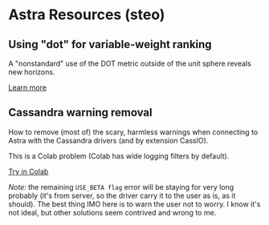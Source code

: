 # Astra Resources (steo)

## Using "dot" for variable-weight ranking

A "nonstandard" use of the DOT metric outside of the unit sphere
reveals new horizons.

[Learn more](dot-product-for-weighted-ranking/)

## Cassandra warning removal

How to remove (most of) the scary, harmless warnings when connecting to
Astra with the Cassandra drivers (and by extension CassIO).

This is a Colab problem (Colab has wide logging filters by default).

[Try in Colab](https://colab.research.google.com/github/hemidactylus/astra_misc_resources/blob/main/cassandra_logging_suppression.ipynb)

_Note:_ the remaining `USE_BETA flag` error will be staying for very long probably (it's from server, so the driver carry it to the user as is, as it should).
The best thing IMO here is to warn the user not to worry. I know it's not ideal, but other solutions seem contrived and wrong to me.
